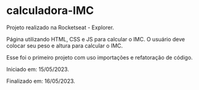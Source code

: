 # calculadora-IMC
Projeto realizado na Rocketseat - Explorer.

Página utilizando HTML, CSS e JS para calcular o IMC. O usuário deve colocar seu peso e altura para calcular o IMC.

Esse foi o primeiro projeto com uso importações e refatoração de código.

Iniciado em: 15/05/2023.

Finalizado em: 16/05/2023.
